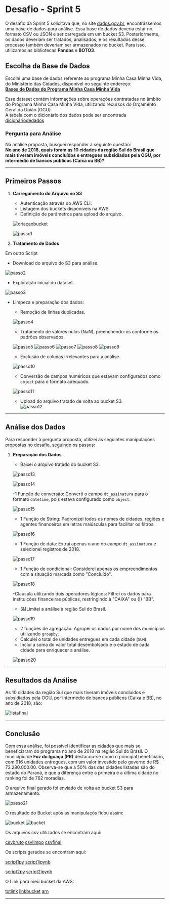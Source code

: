 # Desafio - Sprint 5

O desafio da Sprint 5 solicitava que, no site [dados.gov.br](https://dados.gov.br), encontrássemos uma base de dados para análise. Essa base de dados deveria estar no formato CSV ou JSON e ser carregada em um bucket S3. Posteriormente, os dados deveriam ser tratados, analisados, e os resultados desse processo também deveriam ser armazenados no bucket. Para isso, utilizamos as bibliotecas **Pandas** e **BOTO3**.

## Escolha da Base de Dados

Escolhi uma base de dados referente ao programa Minha Casa Minha Vida, do Ministério das Cidades, disponível no seguinte endereço:  
[**Bases de Dados do Programa Minha Casa Minha Vida**](https://www.gov.br/cidades/pt-br/acesso-a-informacao/acoes-e-programas/habitacao/programa-minha-casa-minha-vida/bases-de-dados-do-programa-minha-casa-minha-vida)

Esse dataset contém informações sobre operações contratadas no âmbito do Programa Minha Casa Minha Vida, utilizando recursos do Orçamento Geral da União (OGU).  
A tabela com o dicionário dos dados pode ser encontrada [dicionáriodedados](../Desafio/arquivoscsv/dicionariodedados/Dicionario_dos_conjuntos_de_dados_MCMV__FGTS_e_OGU.pdf)

### Pergunta para Análise

Na análise proposta, busquei responder à seguinte questão:  
**No ano de 2018, quais foram as 10 cidades da região Sul do Brasil que mais tiveram imóveis concluídos e entregues subsidiados pela OGU, por intermédio de bancos públicos (Caixa ou BB)?**

---

## Primeiros Passos

1. **Carregamento do Arquivo no S3**  
   - Autenticação através do AWS CLI.  
   - Listagem dos buckets disponíveis na AWS.  
   - Definição de parâmetros para upload do arquivo.  

   ![criaçaobucket](../Evidencias/tratamento%20de%20dados/criacaobucket.png)

   ![passo1](../Evidencias/tratamento%20de%20dados/tratamento00.png)

   
2. **Tratamento de Dados**  

 Em outro Script 
   - Download do arquivo do S3 para análise.  

   ![passo2](../Evidencias/tratamento%20de%20dados/tratamento1.png)


   - Exploração inicial do dataset.  

   ![passo3](../Evidencias/tratamento%20de%20dados/tratamento2.png)


   - Limpeza e preparação dos dados:
  
     - Remoção de linhas duplicadas.  

     ![passo4](../Evidencias/tratamento%20de%20dados/tratamento3.png)


     - Tratamento de valores nulos (NaN), preenchendo-os conforme os padrões observados.  

     ![passo5](../Evidencias/tratamento%20de%20dados/tratamento4.png)
     ![passo6](../Evidencias/tratamento%20de%20dados/tratamento5.png)
     ![passo7](../Evidencias/tratamento%20de%20dados/tratamento6.png)
     ![passo8](../Evidencias/tratamento%20de%20dados/tratamento7.png)
     ![passo9](../Evidencias/tratamento%20de%20dados/tratamento8.png)

     - Exclusão de colunas irrelevantes para a análise.  

     ![passo10](../Evidencias/tratamento%20de%20dados/tratamento9.png)


     - Conversão de campos numéricos que estavam configurados como `object` para o formato adequado.

     ![passo11](../Evidencias/tratamento%20de%20dados/tratamento10.png)

     - Upload do arquivo tratado de volta ao bucket S3.  
     ![passo12](../Evidencias/tratamento%20de%20dados/tratamento11.png)

   

---

## Análise dos Dados

Para responder à pergunta proposta, utilizei as seguintes manipulações propostas no desafio, seguindo os  passos:

1. **Preparação dos Dados**  
   - Baixei o arquivo tratado do bucket S3.  

   ![passo13](../Evidencias/analise%20de%20dados/analise1.png) 

   ![passo14](../Evidencias/analise%20de%20dados/analise2.png) 



   -1 Função de conversão: Converti o campo `dt_assinatura` para o formato `datetime`, pois estava configurado como `object`. 

   ![passo15](../Evidencias/analise%20de%20dados/analise3.png) 

   - 1 Função de String: Padronizei todos os nomes de cidades, regiões e agentes financeiros em letras maiúsculas para facilitar os filtros.  

   ![passo16](../Evidencias/analise%20de%20dados/analise4.png) 

   - 1 Função de data: Extraí apenas o ano do campo `dt_assinatura` e selecionei registros de 2018.  

   ![passo17](../Evidencias/analise%20de%20dados/analise5.png) 

   - 1 Função de condicional: Considerei apenas os empreendimentos com a situação marcada como "Concluído".  

   ![passo18](../Evidencias/analise%20de%20dados/analise6.png) 

   -Clausula utilizando dois operadores lógicos: Filtrei os dados para instituições financeiras públicas, restringindo à "CAIXA" ou (|) "BB".  

   - (&)Limitei a análise à região Sul do Brasil.  

   ![passo19](../Evidencias/analise%20de%20dados/analise7.png) 
   
   - 2 funções de agregação: Agrupei os dados por nome dos municípios utilizando `groupby`.  
   - Calculei o total de unidades entregues em cada cidade (`SUM`).  
   - Incluí a soma do valor total desembolsado e o estado de cada cidade para enriquecer a análise.  

   ![passo20](../Evidencias/analise%20de%20dados/analise8.png) 
  

---

## Resultados da Análise

As 10 cidades da região Sul que mais tiveram imóveis concluídos e subsidiados pela OGU, por intermédio de bancos públicos (Caixa e BB), no ano de 2018, são:  

![listafinal](../Evidencias/analise%20de%20dados/listafinal.png) 

---

## Conclusão

Com essa análise, foi possível identificar as cidades que mais se beneficiaram do programa no ano de 2018 na região Sul do Brasil. O município de **Foz do Iguaçu (PR)** destacou-se como o principal beneficiário, com 916 unidades entregues, com um valor investido pelo governo de R$ 73.280.000.00. Observa-se que a 50% das das cidades listadas são do estado do Paraná, e que a diferença entre a primeira e a última cidade no ranking foi de 762 moradias.  

O arquivo final gerado foi enviado de volta ao bucket S3 para armazenamento.

 ![passo21](../Evidencias/analise%20de%20dados/analise9.png) 

 O resultado do Bucket após as manipulaçõs ficou assim:

 ![bucket](../Evidencias/tratamento%20de%20dados/bucket.png)
 ![bucket](../Evidencias/tratamento%20de%20dados/bucket2.png)

 Os arquivos csv utilizados se encontram aqui:

 [csvbruto](../Desafio/arquivoscsv/1arquivobaixado/dadosogu_baixado.csv)
 [csvlimpo](../Desafio/arquivoscsv/2arquivotratado/dadosok.csv)
 [csvfinal](../Desafio/arquivoscsv/3arquivoanalise/analisecidades.csv)

 Os scripts gerados se encontram aqui:

[script1py](../Desafio/script01/upload.py)
[script1ipynb](../Desafio/script01/upload.ipynb)

[script2py](../Desafio/script02/desafiosprint5.py)
[script2ipynb](../Desafio/script02/desafiosprint5.ipynb)


O Link para meu bucket da AWS:

[txtlink](../Desafio/linkparabucket.txt)
[linkbucket](https://desafio-sprint5.s3.us-east-1.amazonaws.com/uploads/)
[arn](arn:aws:s3:::desafio-sprint5)





--- 

